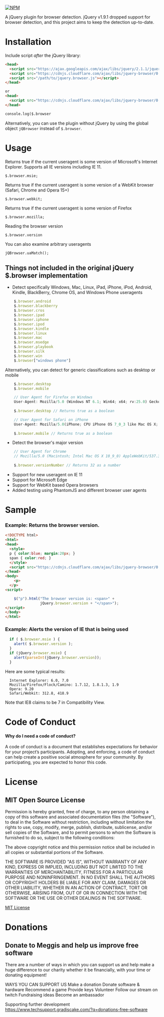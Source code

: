 
[![NPM](https://nodei.co/npm/jquery.browser.png)](https://nodei.co/npm/jquery.browser/)

A jQuery plugin for browser detection. jQuery v1.9.1 dropped support for browser detection, and this project aims to keep the detection up-to-date.

Installation
=======================

Include script *after* the jQuery library:
```html
<head>
  <script src="https://ajax.googleapis.com/ajax/libs/jquery/2.1.1/jquery.min.js"></script>
  <script src="https://cdnjs.cloudflare.com/ajax/libs/jquery-browser/0.1.0/jquery.browser.min.js"></script>
  <script src="/path/to/jquery.browser.js"></script>
</head>

or 
<head>
  <script src="https://cdnjs.cloudflare.com/ajax/libs/jquery-browser/0.1.0/jquery.browser.min.js"></script>
</head>

console.log($.browser
```

Alternatively, you can use the plugin without jQuery by using the global object `jQBrowser` instead of `$.browser`.


Usage
=======================

Returns true if the current useragent is some version of Microsoft's Internet Explorer. Supports all IE versions including IE 11.

    $.browser.msie;

Returns true if the current useragent is some version of a WebKit browser (Safari, Chrome and Opera 15+)

    $.browser.webkit;

Returns true if the current useragent is some version of Firefox

    $.browser.mozilla;

Reading the browser version

    $.browser.version

You can also examine arbitrary useragents

    jQBrowser.uaMatch();

	
## Things not included in the original jQuery $.browser implementation

- Detect specifically Windows, Mac, Linux, iPad, iPhone, iPod, Android, Kindle, BlackBerry, Chrome OS, and Windows Phone useragents

```javascript
	$.browser.android
	$.browser.blackberry
	$.browser.cros
	$.browser.ipad
	$.browser.iphone
	$.browser.ipod
	$.browser.kindle
	$.browser.linux
	$.browser.mac
	$.browser.msedge
	$.browser.playbook
	$.browser.silk
	$.browser.win
	$.browser["windows phone"]
```

Alternatively, you can detect for generic classifications such as desktop or mobile

```javascript
	$.browser.desktop
	$.browser.mobile
```

```javascript
	// User Agent for Firefox on Windows
	User-Agent: Mozilla/5.0 (Windows NT 6.1; Win64; x64; rv:25.0) Gecko/20100101 Firefox/25.0
	
	$.browser.desktop // Returns true as a boolean
```

```javascript
	// User Agent for Safari on iPhone
	User-Agent: Mozilla/5.0(iPhone; CPU iPhone OS 7_0_3 like Mac OS X; en-us) AppleWebKit/537.51.1 (KHTML, like Gecko) Version/7.0 Mobile/11B508 Safari/9537.53
	
	$.browser.mobile // Returns true as a boolean
```

- Detect the browser's major version

```javascript
	// User Agent for Chrome
	// Mozilla/5.0 (Macintosh; Intel Mac OS X 10_9_0) AppleWebKit/537.36 (KHTML, like Gecko) Chrome/32.0.1664.3 Safari/537.36
	
	$.browser.versionNumber // Returns 32 as a number
```

- Support for new useragent on IE 11
- Support for Microsoft Edge
- Support for WebKit based Opera browsers
- Added testing using PhantomJS and different browser user agents


Sample
=======================

### Example: Returns the browser version.

```html
<!DOCTYPE html>
<html>
<head>
  <style>
  p { color:blue; margin:20px; }
  span { color:red; }
  </style>
  <script src="https://cdnjs.cloudflare.com/ajax/libs/jquery-browser/0.1.0/jquery.browser.min.js"></script>
</head>
<body>
	<p>
  </p>
<script>

    $("p").html("The browser version is: <span>" +
                jQuery.browser.version + "</span>");
</script>
</body>
</html>
```

### Example: Alerts the version of IE that is being used

```javascript
  if ( $.browser.msie ) {
    alert( $.browser.version );
  }
  if (jQuery.browser.msie) {
    alert(parseInt(jQuery.browser.version));
  }
```

Here are some typical results:

```
  Internet Explorer: 6.0, 7.0
  Mozilla/Firefox/Flock/Camino: 1.7.12, 1.8.1.3, 1.9
  Opera: 9.20
  Safari/Webkit: 312.8, 418.9
```

Note that IE8 claims to be 7 in Compatibility View.


Code of Conduct
=======================

#### Why do I need a code of conduct?

A code of conduct is a document that establishes expectations for behavior for your project’s participants. Adopting, and enforcing, a code of conduct can help create a positive social atmosphere for your community.
By participating, you are expected to honor this code.


License
=======================

## MIT Open Source License

Permission is hereby granted, free of charge, to any person obtaining a copy of this software and associated documentation files (the "Software"), to deal in the Software without restriction, including without limitation the rights to use, copy, modify, merge, publish, distribute, sublicense, and/or sell copies of the Software, and to permit persons to whom the Software is furnished to do so, subject to the following conditions:

The above copyright notice and this permission notice shall be included in all copies or substantial portions of the Software.

THE SOFTWARE IS PROVIDED "AS IS", WITHOUT WARRANTY OF ANY KIND, EXPRESS OR IMPLIED, INCLUDING BUT NOT LIMITED TO THE WARRANTIES OF MERCHANTABILITY, FITNESS FOR A PARTICULAR PURPOSE AND NONINFRINGEMENT. IN NO EVENT SHALL THE AUTHORS OR COPYRIGHT HOLDERS BE LIABLE FOR ANY CLAIM, DAMAGES OR OTHER LIABILITY, WHETHER IN AN ACTION OF CONTRACT, TORT OR OTHERWISE, ARISING FROM, OUT OF OR IN CONNECTION WITH THE SOFTWARE OR THE USE OR OTHER DEALINGS IN THE SOFTWARE.

[MIT License](https://opensource.org/licenses/MIT)

Donations
=======================
## Donate to Meggis and help us improve free software

There are a number of ways in which you can support us and help make a huge difference to our charity whether it be financially, with your time or donating equipment! 

WAYS YOU CAN SUPPORT US
	Make a donation
	Donate software & hardware
	Recommend a game
	Provide keys
	Volunteer
	Follow our stream on twitch
	Fundraising ideas
	Become an ambassador

Supporting further development	
 <a href="https://www.techsupport.gradiscake.com/?q=donations-free-software" target="_blank">https://www.techsupport.gradiscake.com/?q=donations-free-software</a>
